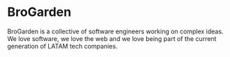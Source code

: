 # BroGarden

BroGarden is a collective of software engineers working on complex ideas. We love software, we love the web and we love being part of the current generation of LATAM tech companies.
